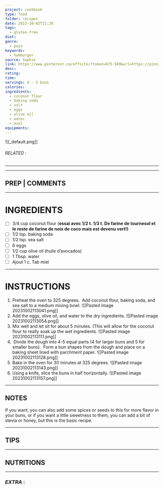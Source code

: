 ```yaml
---
project: cookbook
type: food
folder: recipes
date: 2023-10-02T11:29
tags:
  - gluten-free
diet: 
genre:
  - pain
keywords:
  - hamburger
source: Sophie
link: https://www.pinterest.ca/offsite/?token=675-589&url=https://pinningjunkie.com/tag/coconut-flour-hamburger-buns/&pin=394909461070559691&client_tracking_params=CwABAAAADDM2MDM3MDg1MzE2MAA
desc: 
rating: 
time: 
servings: 4 - 5 buns
calories: 
ingredients:
  - coconut flour
  - baking soda
  - salt
  - eggs
  - olive oil
  - water
  - miel
equipments:
---
```


![[_default.png]]
###### *RELATED* : 
---


---
## PREP | COMMENTS



---
# INGREDIENTS

- [ ] 3/4 cup coconut flour (**essai avec 1/2 t. 1/3 t. De farine de tournesol et le reste de farine de noix de coco mais est devenu vert!)**
- [ ] 1/2 tsp. baking soda
- [ ] 1/2 tsp. sea salt
- [ ] 6 eggs
- [ ] 1/2 cup olive oil (huile d’avocados)
- [ ] 1 Tbsp. water
- [ ] Ajout 1 c. Tab miel

---
# INSTRUCTIONS

1. Preheat the oven to 325 degrees.  Add coconut flour, baking soda, and sea salt to a medium mixing bowl.
![[Pasted image 20231002113041.png]]
2. Add the eggs, olive oil, and water to the dry ingredients.
![[Pasted image 20231002113054.png]]
3. Mix well and let sit for about 5 minutes. (This will allow for the coconut flour to really soak up the wet ingredients.
![[Pasted image 20231002113111.png]]
4.  Divide the dough into 4-5 equal parts (4 for larger buns and 5 for smaller buns).  Form a bun shapes from the dough and place on a baking sheet lined with parchment paper.
![[Pasted image 20231002113128.png]]
5. Bake in the oven for 30 minutes at 325 degrees.
![[Pasted image 20231002113143.png]]
6. Using a knife, slice the buns in half horizontally.
![[Pasted image 20231002113157.png]]

---
## NOTES

If you want, you can also add some spices or seeds to this for more flavor in your buns, or if you want a little sweetness to them, you can add a bit of stevia or honey, but this is the basic recipe.

---
## TIPS



---
## NUTRITIONS



---
### *EXTRA* :



